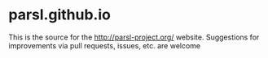 # parsl.github.io

This is the source for the http://parsl-project.org/ website.
Suggestions for improvements via pull requests, issues, etc. are welcome
